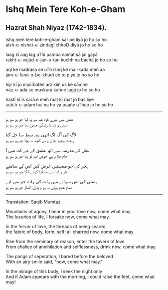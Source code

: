 # Ishq Mein Tere Koh-e-Gham
## Hazrat Shah Niyaz (1742-1834).

ishq meñ tere koh-e-ġham sar pe liyā jo ho so ho  
aish-o-nishāt-e-zindagī chhoḌ diyā jo ho so ho 

laag kī aag lag uThī pamba namat sā jal gayā  
raḳht-e-vajūd-e-jān-o-tan kuchh na bachā jo ho so ho 

aql ke madrasa se uTh ishq ke mai-kada meñ aa  
jām-e-fanā-o-be-ḳhudī ab to piyā jo ho so ho 

hijr kī jo musībateñ arz kiiñ us ke sāmne  
nāz-o-adā se muskurā kahne lagā jo ho so ho 

hastī kī is sarā.e meñ raat kī raat jo bas liye  
sub.h-e-adam huī na ho va paañv uThāo jo ho so ho 
________________________________________

عشق میں تیرے کوہ غم سر پہ لیا جو ہو سو ہو  
عیش‌ و نشاط زندگی چھوڑ دیا جو ہو سو ہو 


لاگ کی آگ لگ اٹھی پنبہ نمط سا جل گیا  
رخت وجود جان و تن کچھ نہ بچا جو ہو سو ہو 


عقل کے مدرسہ سے اٹھ عشق کے مے کدہ میں آ  
جام فنا و بے خودی اب تو پیا جو ہو سو ہو 


ہجر کی جو مصیبتیں عرض کیں اس کے سامنے  
ناز و ادا سے مسکرا کہنے لگا جو ہو سو ہو 


ہستی کی اس سرائے میں رات کی رات جو بس لیے  
صبح عدم ہوئی نہ ہو و پاؤں اٹھاؤ جو ہو سو ہو 

________________________________________

Translation: Saqib Mumtaz

Mountains of agony, I bear in your love now, come what may.  
The luxuries of life, I forsake now, come what may.

In the fervor of love, the threads of being seared,  
the fabric of body, form, self; all charred now, come what may.

Rise from the seminary of reason, enter the tavern of love  
From chalice of annihilation and selflessness, drink now, come what may.

The pangs of seperation, I bared before the beloved   
With an airy smile said, "now, come what may."

In the mirage of this body, I seek the night only  
And if Adam appears with the morning, I could raise the feet, come what may!
